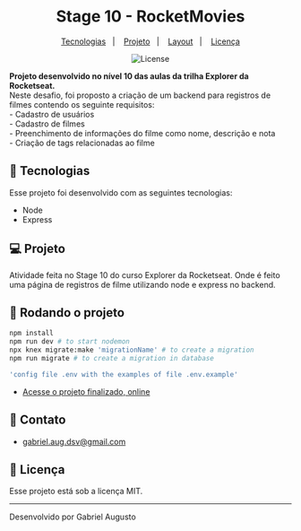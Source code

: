 <h1 align="center"> Stage 10 - RocketMovies</h1>

<p align="center">
  <a href="#-tecnologias">Tecnologias</a>&nbsp;&nbsp;&nbsp;|&nbsp;&nbsp;&nbsp;
  <a href="https://github.com/gabriel-adsv/stage10-rocketmovies-backend">Projeto</a>&nbsp;&nbsp;&nbsp;|&nbsp;&nbsp;&nbsp;
  <a href="https://stage08-rocketmovies.vercel.app/" target="_blank">Layout</a>&nbsp;&nbsp;&nbsp;|&nbsp;&nbsp;&nbsp;
  <a href="#memo-licença">Licença</a>
</p>

<p align="center">
  <img alt="License" src="https://img.shields.io/static/v1?label=license&message=MIT&color=49AA26&labelColor=000000">
</p>

<p align="left">
<strong>Projeto desenvolvido no nível 10 das aulas da trilha Explorer da Rocketseat.</strong><br>
Neste desafio, foi proposto a criação de um backend para registros de filmes contendo os seguinte requisitos:<br>
- Cadastro de usuários<br>
- Cadastro de filmes<br>
- Preenchimento de informações do filme como nome, descrição e nota<br>
- Criação de tags relacionadas ao filme
</p>

## 🚀 Tecnologias
Esse projeto foi desenvolvido com as seguintes tecnologias:
- Node
- Express

## 💻 Projeto
Atividade feita no Stage 10 do curso Explorer da Rocketseat. Onde é feito uma página de registros de filme utilizando node e express no backend.

## 🚀 Rodando o projeto

```bash
npm install
npm run dev # to start nodemon
npx knex migrate:make 'migrationName' # to create a migration
npm run migrate # to create a migration in database

'config file .env with the examples of file .env.example'
```

- [Acesse o projeto finalizado, online](https://github.com/gabriel-adsv/stage10-rocketmovies-backend)

## 📧 Contato
- gabriel.aug.dsv@gmail.com

## 📝 Licença
Esse projeto está sob a licença MIT.

---
Desenvolvido por Gabriel Augusto